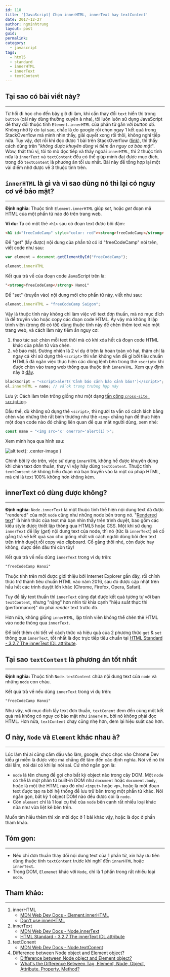```yaml
---
id: 118
title: '[JavaScript] Chọn innerHTML, innerText hay textContent'
date: 2017-12-27
author: ngminhtrung
layout: post
guid: 
permalink: 
category:
  - javascript
tags:
  - html5
  - standard
  - innerHTML
  - innerText
  - textContent
---
```


## Tại sao có bài viết này?
---

Từ hồi đi học cho đến bây giờ đi làm, khi cần thay đổi `text` hiển thị trong `button` (cái này dùng thường xuyên à nha), tôi luôn luôn sử dụng JavaScript để thay đổi thuộc tính `Element.innerHTML` của phần tử gắn với *button đó*. Không nhớ lý do tại sao, chắc là do google rồi chọn ngay 1 kết quả trong StackOverflow mà mình nhìn thấy, giải quyết xong rồi thôi, không nghĩ tiếp nữa. Tuy vậy, đợt rồi khi đọc được 1 bài trên StackOverflow ([link](https://stackoverflow.com/questions/7035842/how-to-change-the-buttons-text-using-javascript)), thì thấy cách dùng trên "*không được khuyên dùng vì tiềm ẩn nguy cơ bảo mật*". Wow, thật thú vị, tôi tò mò đọc tiếp và thấy ngoài `innerHTML`, thì 2 thuộc tính nữa là `innerText` và `textContent` đều có thể giúp mình đạt được mục đích, trong đó `textContent` là phương án tối ưu nhất. Bài này để tổng hợp lại một vài điểm nhớ được về 3 thuộc tính trên. 

## `innerHTML` là gì và vì sao dùng nó thì lại có nguy cơ về bảo mật?
---

**Định nghĩa**: Thuộc tính `Element.innerHTML` giúp *set*, hoặc *get* đoạn mã HTML của một phần tử nào đó trên trang web. 

**Ví dụ:** Ta có một thẻ `<h1>` sau có đoạn text được bôi đậm:

```html
<h1 id="freeCodeCamp" style="color: red"><strong>freeCodeCamp</strong> Hanoi</h1>
```
Để "get" (lấy được) nội dung của phần tử có id "freeCodeCamp" nói trên, viết code như sau:
```js
var element = document.getElementById("freeCodeCamp");

element.innerHTML
```

Kết quả trả về của đoạn code JavaScript trên là:
```html
"<strong>freeCodeCamp</strong> Hanoi"
```
Để "set" (truyền vào) nội dung mới cho phần tử này, viết như sau:
```js
element.innerHTML = "freeCodeCamp Saigon";
```

Vậy là thuộc tính này không chỉ làm việc với text đơn thuần, mà nó mục đích là để truyền vào hoặc copy các đoạn code HTML. Ấy vậy mà không ít lập trình viên (trong đó có tôi) dùng thuộc tính này để chèn thêm text vào một trang web, và cách làm này tiềm ẩn nguy cơ:
1. thao tác sai: chèn mỗi text thôi mà có khi xóa hết cả đoạn code HTML khác của phần tử vừa chèn. 
2. về bảo mật. Đương nhiên là 2 ví dụ ở trên là hoàn toàn vô hại, thậm chí là ngay cả khi sử dụng thẻ `<script>` thì vẫn không vấn đề gì bởi tiêu chuẩn HTML5 đã ngăn việc thực hiện các dòng lệnh bên trong thẻ `<script>` khi được chèn vào trang web thông qua thuộc tính `innerHTML`. Xem quy định này ở [đây](https://www.w3.org/TR/2008/WD-html5-20080610/dom.html#innerhtml0). 

```js
blackScript = "<script>alert('Cảnh báo cảnh báo cảnh báo!')</script>";
el.innerHTML = name; // vẫok trong trường hợp này
```
Lưu ý: Cách làm trên trông giống như một dạng [tấn công `cross-site scripting`](https://en.wikipedia.org/wiki/Cross-site_scripting).

Dẫu thế, dù không sử dụng thẻ `<script>`, thì người ta vẫn có cách lách bằng chèn vào những thẻ rất bình thường như thẻ `<img>` chẳng hạn để thực hiện một đoạn code nào đó chẳng liên quan để qua mắt người dùng, xem nhé:

```js
const name = "<img src='x' onerror='alert(1)'>";
```
Xem minh họa qua hình sau:

![alt text][image01]{: .center-image }

Chính bởi lý do trên, việc sử dụng `innerHTML` không hề được khuyên dùng khi chèn text đơn thuần, thay vì vậy hãy dùng `textContent`. Thuộc tính `textContent` sẽ không hiểu đoạn mã bạn truyền vào là một cú pháp HTML, mà chỉ là text 100% không hơn không kém. 

## innerText có dùng được không?
--- 

**Định nghĩa**: `Node.innerText` là một thuộc tính thể hiện nội dung text đã được "rendered" của một `node` cũng như những node bên trong nó. "[Rendered text](https://html.spec.whatwg.org/multipage/rendering.html#being-rendered)" là hình thức của text mà bạn nhìn thấy trên trình duyệt, bao gồm các kiểu style được thiết lập thông qua HTML5 hoặc CSS. Một khi sử dụng `innerText` để lấy (*get*) nội dung text của node, thì nó (tức là `innerText`) sẽ cố gắng trả về kết quả sao cho giống nhất với cách người dùng bôi đen text trên trình duyệt rồi copy vào clipboard. Cố gắng thôi nhé, còn được hay không, được đến đâu thì còn tùy!

Kết quả trả về nếu dùng `innerText` trong ví dụ trên:
```html
"freeCodeCamp Hanoi"
```

Thuộc tính trên mới được giới thiệu bởi Internet Explorer gần đây, rồi chính thức trở thành tiêu chuẩn HTML vào năm 2016, sau đó được cập nhật trên hầu hết các trình duyệt lớn khác (Chrome, Firefox, Opera, Safari).

Tuy để lấy text thuần thì `innerText` cũng đạt được kết quả tương tự với bạn `textContent`, nhưng "nặng" hơn nhìn từ khía cạnh "hiệu suất thực thi (performance)" do phải *render* text trước đó. 

Hơn nữa, không giống `innerHTML`, lập trình viên không thể chèn thẻ HTML vào node thông qua `innerText`.

Để biết thêm chi tiết về cách thức và hiệu quả của 2 phương thức `get` & `set` thông qua `innerText`, tốt nhất là đọc trực tiếp tiêu chuẩn tại  [HTML Standard - 3.2.7 The innerText IDL attribute](https://html.spec.whatwg.org/multipage/dom.html#the-innertext-idl-attribute). 

## Tại sao `textContent` là phương án tốt nhất
--- 

**Định nghĩa:** Thuộc tính `Node.textContent` chứa nội dung text của `node` và những `node` con cháu.

Kết quả trả về nếu dùng `innerText` trong ví dụ trên:
```html
"freeCodeCamp Hanoi"
```
Như vậy, với mục đích lấy text đơn thuần, `textConent` đem đến cùng một kết quả mà không có nguy cơ bảo mật như `innerHTML` bởi nó không phải đọc HTML. Hơn nữa, `textContent` chạy cũng nhẹ hơn, đem lại hiệu suất cao hơn. 

## Ơ này, `Node` và `Element` khác nhau à?
---
Lúc làm thì ai cũng cắm đầu vào làm, google, chọc chọc vào Chrome Dev kiểu gì miễn là được việc mà chẳng để tâm đến các định nghĩa. Nói về nó thì dài lắm, nói dài có khi lại nói sai. Cứ nhớ ngắn gọn là: 
- `node` là tên chung để gọi cho bất kỳ object nào trong cây DOM. Một `node` có thể là một phần tử built-in DOM như `document` hoặc `document.body`, hoặc là một thẻ HTML nào đó như `<input>` hoặc `<p>`, hoặc là một đoạn text được tạo ra bởi hệ thống để lưu trữ bên trong một phần tử khác. Nói ngắn gọn, bất kỳ 1 object DOM nào đều được coi là `node`.
- Còn `element` chỉ là 1 loại cụ thể của `node` bên cạnh rất nhiều loại khác nữa như vừa liệt kê bên trên. 

Muốn tìm hiểu thêm thì xin mời đọc ở 1 bài khác vậy, hoặc là đọc ở phần tham khảo. 

## Tóm gọn:
---
- Nếu chỉ đơn thuần thay đổi nội dung text của 1 phần tử, xin hãy ưu tiên dùng thuộc tính `textContent` trước khi nghĩ đến `innerHTML` hoặc `innerText`. 
- Trong DOM, `Elemenet` khác với `Node`, chỉ là 1 phần trong rất nhiều loại `node`.  


## Tham khảo:
---
1. innerHTML
    - [MDN Web Dev Docs - Element.innerHTML](https://developer.mozilla.org/en-US/docs/Web/API/Element/innerHTML)
    - [Don't use innerHTML](http://web.cs.ucdavis.edu/~amenta/s16/lec-4-13.pdf)
2. innerText
    - [MDN Web Dev Docs - Node.innerText](https://developer.mozilla.org/en-US/docs/Web/API/Node/innerText) 
    - [HTML Standard - 3.2.7 The innerText IDL attribute](https://html.spec.whatwg.org/multipage/dom.html#the-innertext-idl-attribute)
3. textConent
    - [MDN Web Dev Docs - Node.textConent](https://developer.mozilla.org/en-US/docs/Web/API/Node/textContent)
4. Difference between Node object and Element object?
    - [Difference between Node object and Element object?](https://stackoverflow.com/questions/9979172/difference-between-node-object-and-element-object)
    - [What's the Difference Between Tag, Element, Node, Object, Attribute, Property, Method?](http://xahlee.info/js/javascript_DOM_confusing_terminology.html)
  

[image01]: https://ngminhtrung.github.io/images/PostIMG/2017-12-24-JS-security-innerHTML/image01.gif "Minh họa innerHTML"